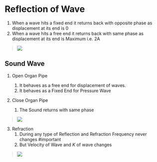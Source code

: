 # Reflection of Wave
1. When a wave hits a fixed end it returns back with opposite phase as displacement at its end is 0
2. When a wave hits a free end it returns back with same phase as displacement at its end is Maximum i.e. 2A
>![](https://i.imgur.com/hMPP4jX.png)

## Sound Wave
1. Open Organ Pipe
	1. It behaves as a free end for displacement of waves.
	2. It behaves as a Fixed End for Pressure Wave

2. Close Organ Pipe
	1. The Sound returns with same phase

>![](https://i.imgur.com/QFxLq6r.png)

3. Refraction
	1. During any type of Reflection and Refraction Frequency never changes #important 
	2. But Velocity of Wave and $K$ of wave changes

>![](https://i.imgur.com/zExqe0x.png)
